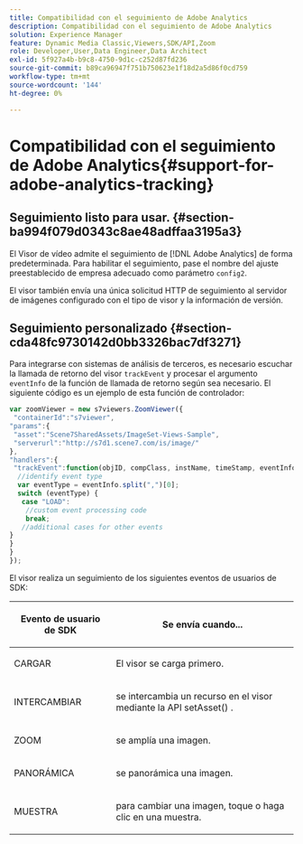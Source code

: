 ```yaml
---
title: Compatibilidad con el seguimiento de Adobe Analytics
description: Compatibilidad con el seguimiento de Adobe Analytics
solution: Experience Manager
feature: Dynamic Media Classic,Viewers,SDK/API,Zoom
role: Developer,User,Data Engineer,Data Architect
exl-id: 5f927a4b-b9c8-4750-9d1c-c252d87fd236
source-git-commit: b89ca96947f751b750623e1f18d2a5d86f0cd759
workflow-type: tm+mt
source-wordcount: '144'
ht-degree: 0%

---
```


# Compatibilidad con el seguimiento de Adobe Analytics{#support-for-adobe-analytics-tracking}

## Seguimiento listo para usar. {#section-ba994f079d0343c8ae48adffaa3195a3}

El Visor de vídeo admite el seguimiento de [!DNL Adobe Analytics] de forma predeterminada. Para habilitar el seguimiento, pase el nombre del ajuste preestablecido de empresa adecuado como parámetro `config2`.

El visor también envía una única solicitud HTTP de seguimiento al servidor de imágenes configurado con el tipo de visor y la información de versión.

## Seguimiento personalizado {#section-cda48fc9730142d0bb3326bac7df3271}

Para integrarse con sistemas de análisis de terceros, es necesario escuchar la llamada de retorno del visor `trackEvent` y procesar el argumento `eventInfo` de la función de llamada de retorno según sea necesario. El siguiente código es un ejemplo de esta función de controlador:

```javascript {.line-numbers}
var zoomViewer = new s7viewers.ZoomViewer({ 
 "containerId":"s7viewer", 
"params":{ 
 "asset":"Scene7SharedAssets/ImageSet-Views-Sample", 
 "serverurl":"http://s7d1.scene7.com/is/image/" 
}, 
"handlers":{ 
 "trackEvent":function(objID, compClass, instName, timeStamp, eventInfo) { 
  //identify event type 
  var eventType = eventInfo.split(",")[0]; 
  switch (eventType) { 
   case "LOAD": 
    //custom event processing code 
    break; 
   //additional cases for other events 
} 
} 
} 
});
```

El visor realiza un seguimiento de los siguientes eventos de usuarios de SDK:

<table id="table_5D090E6614974D968E1A93B5727D859C"> 
 <thead> 
  <tr> 
   <th colname="col1" class="entry"> <p>Evento de usuario de SDK </p> </th> 
   <th colname="col2" class="entry"> <p>Se envía cuando... </p> </th> 
  </tr> 
 </thead>
 <tbody> 
  <tr> 
   <td colname="col1"> <p> <span class="codeph"> CARGAR </span> </p> </td> 
   <td colname="col2"> <p>El visor se carga primero. </p> </td> 
  </tr> 
  <tr> 
   <td colname="col1"> <p> <span class="codeph"> INTERCAMBIAR </span> </p> </td> 
   <td colname="col2"> <p>se intercambia un recurso en el visor mediante la API <span class="codeph"> setAsset() </span>. </p> </td> 
  </tr> 
  <tr> 
   <td colname="col1"> <p> <span class="codeph"> ZOOM </span> </p> </td> 
   <td colname="col2"> <p> se amplía una imagen. </p> </td> 
  </tr> 
  <tr> 
   <td colname="col1"> <p> <span class="codeph"> PANORÁMICA </span> </p> </td> 
   <td colname="col2"> <p>se panorámica una imagen. </p> </td> 
  </tr> 
  <tr> 
   <td colname="col1"> <p> <span class="codeph"> MUESTRA </span> </p> </td> 
   <td colname="col2"> <p> para cambiar una imagen, toque o haga clic en una muestra. </p> </td> 
  </tr> 
 </tbody> 
</table>
